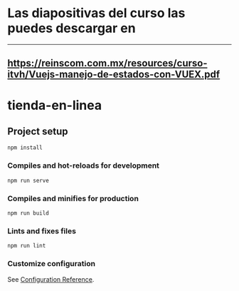 # Las diapositivas del curso las puedes descargar en
---
https://reinscom.com.mx/resources/curso-itvh/Vuejs-manejo-de-estados-con-VUEX.pdf
---

# tienda-en-linea

## Project setup
```
npm install
```

### Compiles and hot-reloads for development
```
npm run serve
```

### Compiles and minifies for production
```
npm run build
```

### Lints and fixes files
```
npm run lint
```

### Customize configuration
See [Configuration Reference](https://cli.vuejs.org/config/).
